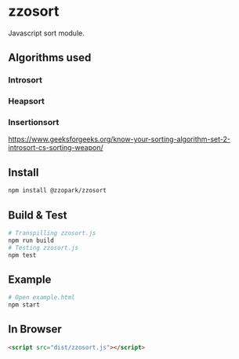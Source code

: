 # zzosort
Javascript sort module.

## Algorithms used
### Introsort
### Heapsort
### Insertionsort
https://www.geeksforgeeks.org/know-your-sorting-algorithm-set-2-introsort-cs-sorting-weapon/

## Install
```bash
npm install @zzopark/zzosort
```

## Build & Test
```bash
# Transpilling zzosort.js
npm run build
# Testing zzosort.js
npm test
```

## Example
```bash
# Open example.html
npm start
```

## In Browser
```html
<script src="dist/zzosort.js"></script>
```

